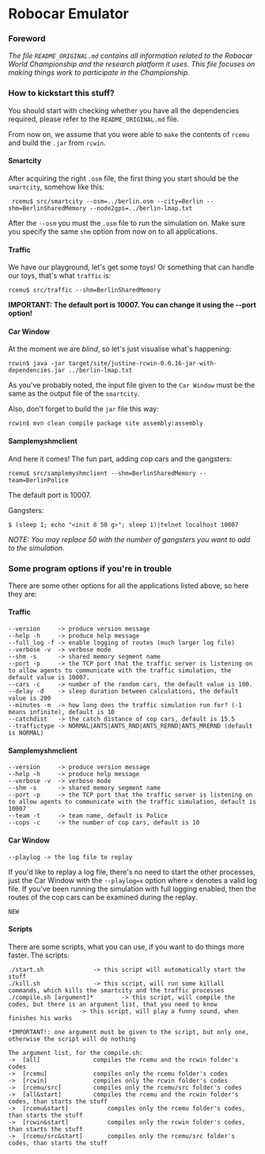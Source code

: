 # Robocar Emulator

### Foreword

*The file `README_ORIGINAL.md` contains all information related to the Robocar World Championship and the research platform it uses. This file focuses on making things work to participate in the Championship.*

### How to kickstart this stuff?

You should start with checking whether you have all the dependencies required, please refer to the `README_ORIGINAL.md` file.

From now on, we assume that you were able to `make` the contents of `rcemu` and build the `.jar` from `rcwin`.

#### Smartcity
After acquiring the right `.osm` file, the first thing you start should be the `smartcity`, somehow like this:

```
 rcemu$ src/smartcity --osm=../berlin.osm --city=Berlin --shm=BerlinSharedMemory --node2gps=../berlin-lmap.txt
```

After the `--osm` you must the `.osm` file to run the simulation on. Make sure you specify the same `shm` option from now on to all applications.

#### Traffic
We have our playground, let's get some toys! Or something that can handle our toys, that's what `traffic` is:

```
rcemu$ src/traffic --shm=BerlinSharedMemory
```

**IMPORTANT: The default port is 10007. You can change it using the --port option!**

#### Car Window
At the moment we are *blind*, so let's just visualise what's happening:

```
rcwin$ java -jar target/site/justine-rcwin-0.0.16-jar-with-dependencies.jar ../berlin-lmap.txt
```

As you've probably noted, the input file given to the `Car Window` must be the same as the output file of the `smartcity`.

Also, don't forget to build the `jar` file this way:

```
rcwin$ mvn clean compile package site assembly:assembly
```

#### Samplemyshmclient
And here it comes! The fun part, adding cop cars and the gangsters:

```
rcemu$ src/samplemyshmclient --shm=BerlinSharedMemory --team=BerlinPolice
```

The default port is 10007.

Gangsters:

```
$ (sleep 1; echo "<init 0 50 g>"; sleep 1)|telnet localhost 10007
```

*NOTE: You may replace 50 with the number of gangsters you want to add to the simulation.*

### Some program options if you're in trouble
There are some other options for all the applications listed above, so here they are:

#### Traffic
```
--version     -> produce version message
--help -h     -> produce help message
--full_log -f -> enable logging of routes (much larger log file)
--verbose -v  -> verbose mode
--shm -s      -> shared memory segment name
--port -p     -> the TCP port that the traffic server is listening on to allow agents to communicate with the traffic simulation, the default value is 10007.
--cars -c     -> number of the random cars, the default value is 100.
--delay -d    -> sleep duration between calculations, the default value is 200
--minutes -m  -> how long does the traffic simulation run for? (-1 means infinite), default is 10
--catchdist   -> the catch distance of cop cars, default is 15.5
--traffictype -> NORMAL|ANTS|ANTS_RND|ANTS_RERND|ANTS_MRERND (default is NORMAL)
```
#### Samplemyshmclient
```
--version     -> produce version message
--help -h     -> produce help message
--verbose -v  -> verbose mode
--shm -s      -> shared memory segment name
--port -p     -> the TCP port that the traffic server is listening on to allow agents to communicate with the traffic simulation, default is 10007
--team -t     -> team name, default is Police
--cops -c     -> the number of cop cars, default is 10
```

#### Car Window
```
--playlog -> the log file to replay
```

If you'd like to replay a log file, there's no need to start the other processes, just the Car Window with the `--playlog=x` option where `x` denotes a valid log file. If you've been running the simulation with full logging enabled, then the routes of the cop cars can be examined during the replay.


`NEW` 
#### Scripts
There are some scripts, what you can use, if you want to do things more faster.
The scripts:
```
./start.sh				-> this script will automatically start the stuff
./kill.sh				-> this script, will run some killall commands, which kills the smartcity and the traffic processes
./compile.sh [argument]*		-> this script, will compile the codes, but there is an argument list, that you need to know
					-> this script, will play a funny sound, when finishes his works
 	
*IMPORTANT!: one argument must be given to the script, but only one, otherwise the script will do nothing

The argument list, for the compile.sh:
->	[all]				compiles the rcemu and the rcwin folder's codes
->	[rcemu]				compiles only the rcemu folder's codes	
->	[rcwin]				compiles only the rcwin folder's codes
->	[rcemu/src]			compiles only the rcemu/src folder's codes
->	[all&start]			compiles the rcemu and the rcwin folder's codes, than starts the stuff
->	[rcemu&start]			compiles only the rcemu folder's codes, than starts the stuff
->	[rcwin&start]			compiles only the rcwin folder's codes, than starts the stuff
->	[rcemu/src&start]		compiles only the rcemu/src folder's codes, than starts the stuff
```


